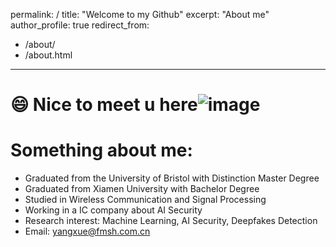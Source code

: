 permalink: /
title: "Welcome to my Github"
excerpt: "About me"
author_profile: true
redirect_from: 
  - /about/
  - /about.html
---


# 😄 Nice to meet u here![image](https://github.com/Shirley0302/Shirley.github.io/assets/113655642/3734bf17-e5b8-446a-b9a5-5392158ce09c)
# Something about me:
- Graduated from the University of Bristol with Distinction Master Degree
- Graduated from Xiamen University with Bachelor Degree
- Studied in Wireless Communication and Signal Processing
- Working in a IC company about AI Security
- Research interest: Machine Learning, AI Security, Deepfakes Detection
- Email: yangxue@fmsh.com.cn
